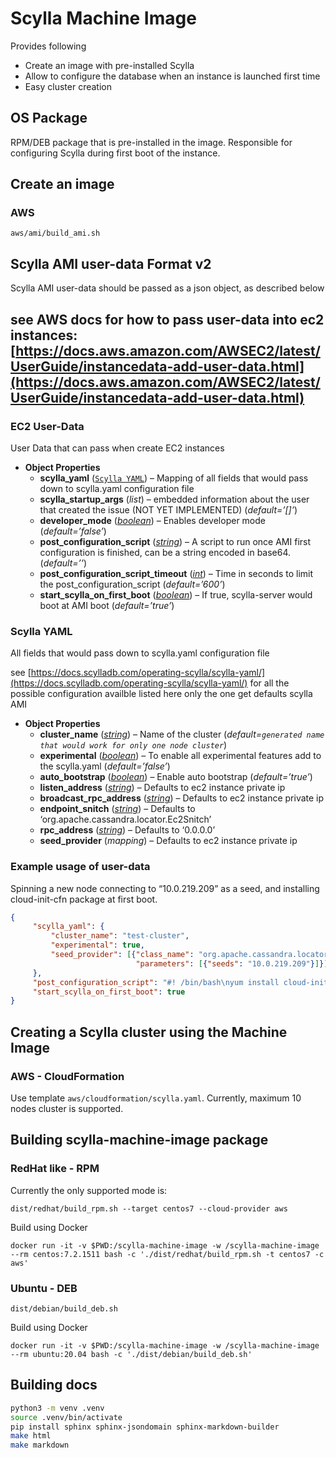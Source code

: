 # Scylla Machine Image
Provides following
- Create an image with pre-installed Scylla
- Allow to configure the database when an instance is launched first time
- Easy cluster creation

## OS Package
RPM/DEB package that is pre-installed in the image.
Responsible for configuring Scylla during first boot of the instance.

## Create an image
### AWS
```shell script
aws/ami/build_ami.sh
```

## Scylla AMI user-data Format v2

Scylla AMI user-data should be passed as a json object, as described below

see AWS docs for how to pass user-data into ec2 instances:
[https://docs.aws.amazon.com/AWSEC2/latest/UserGuide/instancedata-add-user-data.html](https://docs.aws.amazon.com/AWSEC2/latest/UserGuide/instancedata-add-user-data.html)
---
### EC2 User-Data
User Data that can pass when create EC2 instances

* **Object Properties**
    * **scylla_yaml** ([`Scylla YAML`](#scylla_yaml)) – Mapping of all fields that would pass down to scylla.yaml configuration file
    * **scylla_startup_args** (*list*) – embedded information about the user that created the issue (NOT YET IMPLEMENTED) (*default=’[]’*)
    * **developer_mode** ([*boolean*](https://docs.python.org/library/stdtypes.html#boolean-values)) – Enables developer mode (*default=’false’*)
    * **post_configuration_script** ([*string*](https://docs.python.org/library/stdtypes.html#str)) – A script to run once AMI first configuration is finished, can be a string encoded in base64. (*default=’’*)
    * **post_configuration_script_timeout** ([*int*](https://docs.python.org/library/stdtypes.html#int)) – Time in seconds to limit the post_configuration_script (*default=’600’*)
    * **start_scylla_on_first_boot** ([*boolean*](https://docs.python.org/library/stdtypes.html#boolean-values)) – If true, scylla-server would boot at AMI boot (*default=’true’*)

### <a href="scylla_yaml"></a>Scylla YAML
All fields that would pass down to scylla.yaml configuration file

see [https://docs.scylladb.com/operating-scylla/scylla-yaml/](https://docs.scylladb.com/operating-scylla/scylla-yaml/) for all the possible configuration availble
listed here only the one get defaults scylla AMI

* **Object Properties**    
    * **cluster_name** ([*string*](https://docs.python.org/library/stdtypes.html#str)) – Name of the cluster (*default=`generated name that would work for only one node cluster`*)
    * **experimental** ([*boolean*](https://docs.python.org/library/stdtypes.html#boolean-values)) – To enable all experimental features add to the scylla.yaml (*default=’false’*)
    * **auto_bootstrap** ([*boolean*](https://docs.python.org/library/stdtypes.html#boolean-values)) – Enable auto bootstrap (*default=’true’*)
    * **listen_address** ([*string*](https://docs.python.org/library/stdtypes.html#str)) – Defaults to ec2 instance private ip
    * **broadcast_rpc_address** ([*string*](https://docs.python.org/library/stdtypes.html#str)) – Defaults to ec2 instance private ip
    * **endpoint_snitch** ([*string*](https://docs.python.org/library/stdtypes.html#str)) – Defaults to ‘org.apache.cassandra.locator.Ec2Snitch’
    * **rpc_address** ([*string*](https://docs.python.org/library/stdtypes.html#str)) – Defaults to ‘0.0.0.0’
    * **seed_provider** (*mapping*) – Defaults to ec2 instance private ip

### Example usage of user-data

Spinning a new node connecting to “10.0.219.209” as a seed, and installing cloud-init-cfn package at first boot.

```json
{
     "scylla_yaml": {
         "cluster_name": "test-cluster",
         "experimental": true,
         "seed_provider": [{"class_name": "org.apache.cassandra.locator.SimpleSeedProvider",
                            "parameters": [{"seeds": "10.0.219.209"}]}],
     },
     "post_configuration_script": "#! /bin/bash\nyum install cloud-init-cfn",
     "start_scylla_on_first_boot": true
}
```

## Creating a Scylla cluster using the Machine Image
### AWS - CloudFormation
Use template `aws/cloudformation/scylla.yaml`.
Currently, maximum 10 nodes cluster is supported.

## Building scylla-machine-image package

### RedHat like - RPM

Currently the only supported mode is:

```
dist/redhat/build_rpm.sh --target centos7 --cloud-provider aws
```

Build using Docker

```
docker run -it -v $PWD:/scylla-machine-image -w /scylla-machine-image  --rm centos:7.2.1511 bash -c './dist/redhat/build_rpm.sh -t centos7 -c aws'
```

### Ubuntu - DEB

```
dist/debian/build_deb.sh
```

Build using Docker

```
docker run -it -v $PWD:/scylla-machine-image -w /scylla-machine-image  --rm ubuntu:20.04 bash -c './dist/debian/build_deb.sh'
```

## Building docs

```bash
python3 -m venv .venv
source .venv/bin/activate
pip install sphinx sphinx-jsondomain sphinx-markdown-builder
make html
make markdown
```

